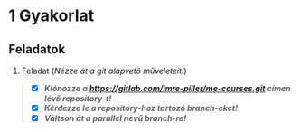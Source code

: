 # 1 Gyakorlat
## Feladatok
1. Feladat (*Nézze át a git alapvető műveleteit!*)
> - [x] ***Klónozza a https://gitlab.com/imre-piller/me-courses.git címen lévő repository-t!***
> - [x] ***Kérdezze le a repository-hoz tartozó branch-eket!***
> - [x] ***Váltson át a parallel nevű branch-re!***